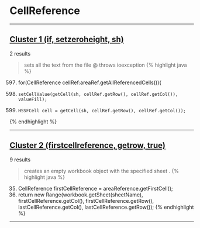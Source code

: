 # CellReference

***

## [Cluster 1 (if, setzeroheight, sh)](./1)
2 results
> sets all the text from the file @ throws ioexception 
{% highlight java %}
597. for(CellReference cellRef:areaRef.getAllReferencedCells()){
599.     setCellValue(getCell(sh, cellRef.getRow(), cellRef.getCol()), valueFill);
601.     HSSFCell cell = getCell(sh, cellRef.getRow(), cellRef.getCol());
{% endhighlight %}

***

## [Cluster 2 (firstcellreference, getrow, true)](./2)
9 results
> creates an empty workbook object with the specified sheet . 
{% highlight java %}
35. CellReference firstCellReference = areaReference.getFirstCell();
37. return new Range(workbook.getSheet(sheetName), firstCellReference.getCol(), firstCellReference.getRow(), lastCellReference.getCol(), lastCellReference.getRow());
{% endhighlight %}

***

